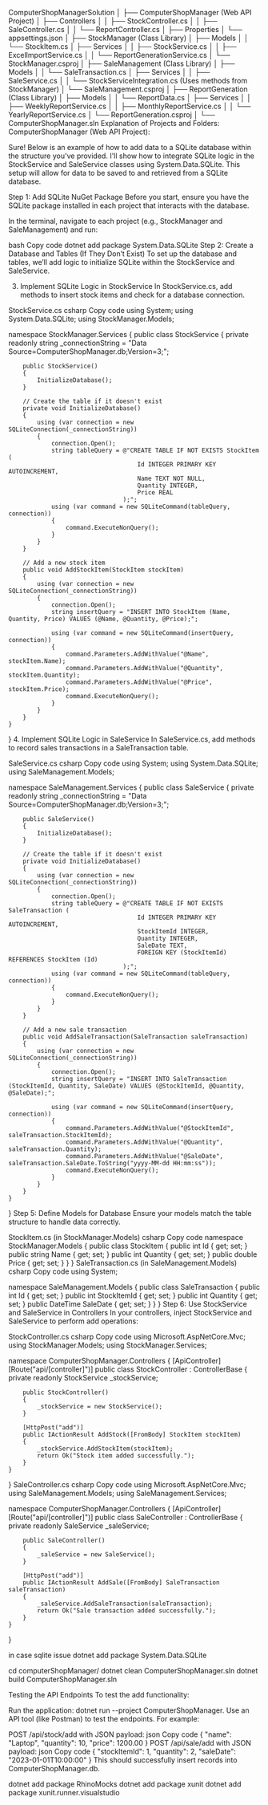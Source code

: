 ComputerShopManagerSolution
│
├── ComputerShopManager (Web API Project)
│   ├── Controllers
│   │   ├── StockController.cs
│   │   ├── SaleController.cs
│   │   └── ReportController.cs
│   ├── Properties
│   └── appsettings.json
│
├── StockManager (Class Library)
│   ├── Models
│   │   └── StockItem.cs
│   ├── Services
│   │   ├── StockService.cs
│   │   ├── ExcelImportService.cs
│   │   └── ReportGenerationService.cs
│   └── StockManager.csproj
│
├── SaleManagement (Class Library)
│   ├── Models
│   │   └── SaleTransaction.cs
│   ├── Services
│   │   ├── SaleService.cs
│   │   └── StockServiceIntegration.cs  (Uses methods from StockManager)
│   └── SaleManagement.csproj
│
├── ReportGeneration (Class Library)
│   ├── Models
│   │   └── ReportData.cs
│   ├── Services
│   │   ├── WeeklyReportService.cs
│   │   ├── MonthlyReportService.cs
│   │   └── YearlyReportService.cs
│   └── ReportGeneration.csproj
│
└── ComputerShopManager.sln
Explanation of Projects and Folders:
ComputerShopManager (Web API Project):






Sure! Below is an example of how to add data to a SQLite database within the structure you've provided. I'll show how to integrate SQLite logic in the StockService and SaleService classes using System.Data.SQLite. This setup will allow for data to be saved to and retrieved from a SQLite database.

Step 1: Add SQLite NuGet Package
Before you start, ensure you have the SQLite package installed in each project that interacts with the database.

In the terminal, navigate to each project (e.g., StockManager and SaleManagement) and run:

bash
Copy code
dotnet add package System.Data.SQLite
Step 2: Create a Database and Tables (If They Don’t Exist)
To set up the database and tables, we’ll add logic to initialize SQLite within the StockService and SaleService.

3. Implement SQLite Logic in StockService
In StockService.cs, add methods to insert stock items and check for a database connection.

StockService.cs
csharp
Copy code
using System;
using System.Data.SQLite;
using StockManager.Models;

namespace StockManager.Services
{
    public class StockService
    {
        private readonly string _connectionString = "Data Source=ComputerShopManager.db;Version=3;";

        public StockService()
        {
            InitializeDatabase();
        }

        // Create the table if it doesn't exist
        private void InitializeDatabase()
        {
            using (var connection = new SQLiteConnection(_connectionString))
            {
                connection.Open();
                string tableQuery = @"CREATE TABLE IF NOT EXISTS StockItem (
                                        Id INTEGER PRIMARY KEY AUTOINCREMENT,
                                        Name TEXT NOT NULL,
                                        Quantity INTEGER,
                                        Price REAL
                                    );";
                using (var command = new SQLiteCommand(tableQuery, connection))
                {
                    command.ExecuteNonQuery();
                }
            }
        }

        // Add a new stock item
        public void AddStockItem(StockItem stockItem)
        {
            using (var connection = new SQLiteConnection(_connectionString))
            {
                connection.Open();
                string insertQuery = "INSERT INTO StockItem (Name, Quantity, Price) VALUES (@Name, @Quantity, @Price);";
                
                using (var command = new SQLiteCommand(insertQuery, connection))
                {
                    command.Parameters.AddWithValue("@Name", stockItem.Name);
                    command.Parameters.AddWithValue("@Quantity", stockItem.Quantity);
                    command.Parameters.AddWithValue("@Price", stockItem.Price);
                    command.ExecuteNonQuery();
                }
            }
        }
    }
}
4. Implement SQLite Logic in SaleService
In SaleService.cs, add methods to record sales transactions in a SaleTransaction table.

SaleService.cs
csharp
Copy code
using System;
using System.Data.SQLite;
using SaleManagement.Models;

namespace SaleManagement.Services
{
    public class SaleService
    {
        private readonly string _connectionString = "Data Source=ComputerShopManager.db;Version=3;";

        public SaleService()
        {
            InitializeDatabase();
        }

        // Create the table if it doesn't exist
        private void InitializeDatabase()
        {
            using (var connection = new SQLiteConnection(_connectionString))
            {
                connection.Open();
                string tableQuery = @"CREATE TABLE IF NOT EXISTS SaleTransaction (
                                        Id INTEGER PRIMARY KEY AUTOINCREMENT,
                                        StockItemId INTEGER,
                                        Quantity INTEGER,
                                        SaleDate TEXT,
                                        FOREIGN KEY (StockItemId) REFERENCES StockItem (Id)
                                    );";
                using (var command = new SQLiteCommand(tableQuery, connection))
                {
                    command.ExecuteNonQuery();
                }
            }
        }

        // Add a new sale transaction
        public void AddSaleTransaction(SaleTransaction saleTransaction)
        {
            using (var connection = new SQLiteConnection(_connectionString))
            {
                connection.Open();
                string insertQuery = "INSERT INTO SaleTransaction (StockItemId, Quantity, SaleDate) VALUES (@StockItemId, @Quantity, @SaleDate);";
                
                using (var command = new SQLiteCommand(insertQuery, connection))
                {
                    command.Parameters.AddWithValue("@StockItemId", saleTransaction.StockItemId);
                    command.Parameters.AddWithValue("@Quantity", saleTransaction.Quantity);
                    command.Parameters.AddWithValue("@SaleDate", saleTransaction.SaleDate.ToString("yyyy-MM-dd HH:mm:ss"));
                    command.ExecuteNonQuery();
                }
            }
        }
    }
}
Step 5: Define Models for Database
Ensure your models match the table structure to handle data correctly.

StockItem.cs (in StockManager.Models)
csharp
Copy code
namespace StockManager.Models
{
    public class StockItem
    {
        public int Id { get; set; }
        public string Name { get; set; }
        public int Quantity { get; set; }
        public double Price { get; set; }
    }
}
SaleTransaction.cs (in SaleManagement.Models)
csharp
Copy code
using System;

namespace SaleManagement.Models
{
    public class SaleTransaction
    {
        public int Id { get; set; }
        public int StockItemId { get; set; }
        public int Quantity { get; set; }
        public DateTime SaleDate { get; set; }
    }
}
Step 6: Use StockService and SaleService in Controllers
In your controllers, inject StockService and SaleService to perform add operations:

StockController.cs
csharp
Copy code
using Microsoft.AspNetCore.Mvc;
using StockManager.Models;
using StockManager.Services;

namespace ComputerShopManager.Controllers
{
    [ApiController]
    [Route("api/[controller]")]
    public class StockController : ControllerBase
    {
        private readonly StockService _stockService;

        public StockController()
        {
            _stockService = new StockService();
        }

        [HttpPost("add")]
        public IActionResult AddStock([FromBody] StockItem stockItem)
        {
            _stockService.AddStockItem(stockItem);
            return Ok("Stock item added successfully.");
        }
    }
}
SaleController.cs
csharp
Copy code
using Microsoft.AspNetCore.Mvc;
using SaleManagement.Models;
using SaleManagement.Services;

namespace ComputerShopManager.Controllers
{
    [ApiController]
    [Route("api/[controller]")]
    public class SaleController : ControllerBase
    {
        private readonly SaleService _saleService;

        public SaleController()
        {
            _saleService = new SaleService();
        }

        [HttpPost("add")]
        public IActionResult AddSale([FromBody] SaleTransaction saleTransaction)
        {
            _saleService.AddSaleTransaction(saleTransaction);
            return Ok("Sale transaction added successfully.");
        }
    }
}



in case sqlite issue
dotnet add package System.Data.SQLite


cd computerShopManager/
dotnet clean ComputerShopManager.sln
dotnet build ComputerShopManager.sln

Testing the API Endpoints
To test the add functionality:

Run the application: dotnet run --project ComputerShopManager.
Use an API tool (like Postman) to test the endpoints.
For example:

POST /api/stock/add with JSON payload:
json
Copy code
{
    "name": "Laptop",
    "quantity": 10,
    "price": 1200.00
}
POST /api/sale/add with JSON payload:
json
Copy code
{
    "stockItemId": 1,
    "quantity": 2,
    "saleDate": "2023-01-01T10:00:00"
}
This should successfully insert records into ComputerShopManager.db.


dotnet add package RhinoMocks
dotnet add package xunit
dotnet add package xunit.runner.visualstudio